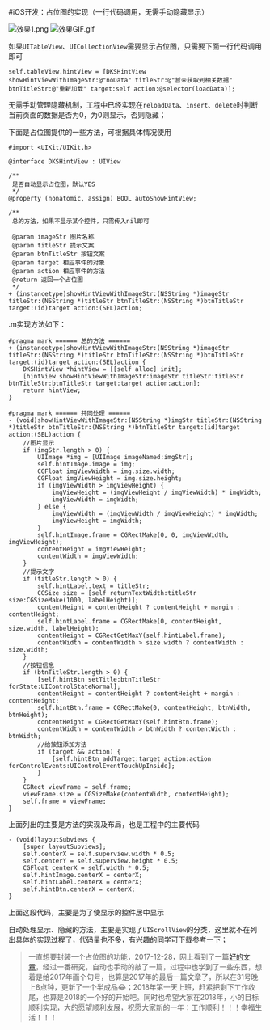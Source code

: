 #iOS开发：占位图的实现（一行代码调用，无需手动隐藏显示）

![效果1.png](http://upload-images.jianshu.io/upload_images/1840399-ccf7197e3c6059a3.png?imageMogr2/auto-orient/strip%7CimageView2/2/w/1240)     ![效果GIF.gif](http://upload-images.jianshu.io/upload_images/1840399-4adeff943e66157b.gif?imageMogr2/auto-orient/strip%7CimageView2/2/w/1240)

如果`UITableView`、`UICollectionView`需要显示占位图，只需要下面一行代码调用即可

```
self.tableView.hintView = [DKSHintView showHintViewWithImageStr:@"noData" titleStr:@"暂未获取到相关数据" btnTitleStr:@"重新加载" target:self action:@selector(loadData)];
```

无需手动管理隐藏机制，工程中已经实现在`reloadData`、`insert`、`delete`时判断当前页面的数据是否为0，为0则显示，否则隐藏；

下面是占位图提供的一些方法，可根据具体情况使用

```
#import <UIKit/UIKit.h>

@interface DKSHintView : UIView

/**
 是否自动显示占位图，默认YES
 */
@property (nonatomic, assign) BOOL autoShowHintView;

/**
 总的方法，如果不显示某个控件，只需传入nil即可

 @param imageStr 图片名称
 @param titleStr 提示文案
 @param btnTitleStr 按钮文案
 @param target 相应事件的对象
 @param action 相应事件的方法
 @return 返回一个占位图
 */
+ (instancetype)showHintViewWithImageStr:(NSString *)imageStr titleStr:(NSString *)titleStr btnTitleStr:(NSString *)btnTitleStr target:(id)target action:(SEL)action;
```

.m实现方法如下：

```
#pragma mark ====== 总的方法 ======
+ (instancetype)showHintViewWithImageStr:(NSString *)imageStr titleStr:(NSString *)titleStr btnTitleStr:(NSString *)btnTitleStr target:(id)target action:(SEL)action {
    DKSHintView *hintView = [[self alloc] init];
    [hintView showHintViewWithImageStr:imageStr titleStr:titleStr btnTitleStr:btnTitleStr target:target action:action];
    return hintView;
}

#pragma mark ====== 共同处理 ======
- (void)showHintViewWithImageStr:(NSString *)imgStr titleStr:(NSString *)titleStr btnTitleStr:(NSString *)btnTitleStr target:(id)target action:(SEL)action {
    //图片显示
    if (imgStr.length > 0) {
        UIImage *img = [UIImage imageNamed:imgStr];
        self.hintImage.image = img;
        CGFloat imgViewWidth = img.size.width;
        CGFloat imgViewHeight = img.size.height;
        if (imgViewWidth > imgViewHeight) {
            imgViewHeight = (imgViewHeight / imgViewWidth) * imgWidth;
            imgViewWidth = imgWidth;
        } else {
            imgViewWidth = (imgViewWidth / imgViewHeight) * imgWidth;
            imgViewHeight = imgWidth;
        }
        self.hintImage.frame = CGRectMake(0, 0, imgViewWidth, imgViewHeight);
        contentHeight = imgViewHeight;
        contentWidth = imgViewWidth;
    }
    //提示文字
    if (titleStr.length > 0) {
        self.hintLabel.text = titleStr;
        CGSize size = [self returnTextWidth:titleStr size:CGSizeMake(1000, labelHeight)];
        contentHeight = contentHeight ? contentHeight + margin : contentHeight;
        self.hintLabel.frame = CGRectMake(0, contentHeight, size.width, labelHeight);
        contentHeight = CGRectGetMaxY(self.hintLabel.frame);
        contentWidth = contentWidth > size.width ? contentWidth : size.width;
    }
    //按钮信息
    if (btnTitleStr.length > 0) {
        [self.hintBtn setTitle:btnTitleStr forState:UIControlStateNormal];
        contentHeight = contentHeight ? contentHeight + margin : contentHeight;
        self.hintBtn.frame = CGRectMake(0, contentHeight, btnWidth, btnHeight);
        contentHeight = CGRectGetMaxY(self.hintBtn.frame);
        contentWidth = contentWidth > btnWidth ? contentWidth : btnWidth;
        //给按钮添加方法
        if (target && action) {
            [self.hintBtn addTarget:target action:action forControlEvents:UIControlEventTouchUpInside];
        }
    }
    CGRect viewFrame = self.frame;
    viewFrame.size = CGSizeMake(contentWidth, contentHeight);
    self.frame = viewFrame;
}
```
上面列出的主要是方法的实现及布局，也是工程中的主要代码

```
- (void)layoutSubviews {
    [super layoutSubviews];
    self.centerX = self.superview.width * 0.5;
    self.centerY = self.superview.height * 0.5;
    CGFloat centerX = self.width * 0.5;
    self.hintImage.centerX = centerX;
    self.hintLabel.centerX = centerX;
    self.hintBtn.centerX = centerX;
}
```
上面这段代码，主要是为了使显示的控件居中显示

自动处理显示、隐藏的方法，主要是实现了`UIScrollView`的分类，这里就不在列出具体的实现过程了，代码量也不多，有兴趣的同学可下载参考一下；


>一直想要封装一个占位图的功能，2017-12-28，网上看到了一篇[好的文章](https://www.jianshu.com/p/b268e1985adf)，经过一番研究，自动也手动的敲了一篇，过程中也学到了一些东西，想着是给2017年画个句号，也算是2017年的最后一篇文章了，所以在31号晚上8点钟，更新了一个半成品😂；2018年第一天上班，赶紧把剩下工作收尾，也算是2018的一个好的开始吧。同时也希望大家在2018年，小的目标顺利实现，大的愿望顺利发展，祝愿大家新的一年：工作顺利！！！幸福生活！！！